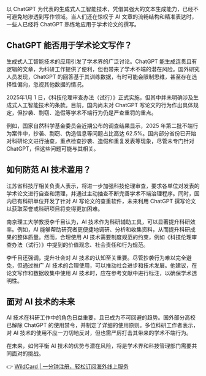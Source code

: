 以 ChatGPT 为代表的生成式人工智能技术，凭借其强大的文本生成能力，已经不可避免地渗透到写作领域。当人们还在惊叹于 AI 文章的流畅结构和精准表达时，一些人已经将 ChatGPT 熟练地应用于学术论文的撰写。

## ChatGPT 能否用于学术论文写作？

生成式人工智能技术的应用引发了学术界的广泛讨论。ChatGPT 能生成连贯且有逻辑的文章，为科研工作提供了便利，但也带来了学术不端的潜在风险。国外研究人员发现，ChatGPT 的回答基于其训练数据，有时可能会限制思维，甚至存在选择性偏向，忽视其他数据的情况。

2025年1月 1 日，《科技伦理审查办法（试行）》正式实施，但其中并未明确涉及生成式人工智能技术的条款。目前，国内尚未对 ChatGPT 写论文的行为作出具体规定，但抄袭、剽窃、造假等学术不端行为仍是严查重罚的重点。

例如，国家自然科学基金委员会近期公布的调查结果显示，2025 年第二批不端行为案件中，抄袭、剽窃、伪造信息等问题占比高达 62.5%。国内部分省份已开始对科研论文进行抽查，重点检查抄袭、造假和重复发表等现象，尽管未专门针对 ChatGPT，但这些问题可能与其相关。

## 如何防范 AI 技术滥用？

江苏省科技厅相关负责人表示，将进一步加强科技伦理审查，要求各单位对发表的学术论文进行自查和清理，并通过主动抽查不断完善学术不端治理程序。同时，国内已有科研单位开发了针对 AI 写论文的查重软件，未来利用 ChatGPT 撰写论文以获取荣誉或科研项目将变得更加困难。

南京理工大学教授李千目认为，AI 技术作为科研辅助工具，可以显著提升科研效率。例如，AI 能够帮助研究者更便捷地调研、分析和收集资料，从而提升科研成果的整体质量。然而，合理使用 AI 技术需要制度规范的约束，例如《科技伦理审查办法（试行）》中提到的价值观念、社会责任和行为规范。

李千目还强调，提升社会对 AI 技术的认知至关重要。尽管抄袭行为难以完全避免，但通过推广 AI 技术的合理使用，可以推动社会进步和技术发展。他建议，在论文写作和数据收集中使用 AI 技术时，应在参考文献中进行标注，以确保学术透明性。

## 面对 AI 技术的未来

AI 技术在科研工作中的角色日益重要，且已成为不可回避的趋势。国外部分高校已解除 ChatGPT 的使用禁令，并制定了详细的使用原则。多位科研工作者表示，对 AI 技术的使用不应一刀切地反对，但也需严厉打击其带来的学术不端行为。

在未来，如何平衡 AI 技术的优势与潜在风险，将是学术界和科技管理部门需要共同面对的挑战。

👉 [WildCard | 一分钟注册，轻松订阅海外线上服务](https://bit.ly/bewildcard)